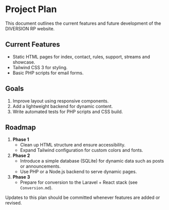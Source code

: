 # Project Plan

This document outlines the current features and future development of the DIVERSION RP website.

## Current Features
- Static HTML pages for index, contact, rules, support, streams and showcase.
- Tailwind CSS 3 for styling.
- Basic PHP scripts for email forms.

## Goals
1. Improve layout using responsive components.
2. Add a lightweight backend for dynamic content.
3. Write automated tests for PHP scripts and CSS build.

## Roadmap
1. **Phase 1**
   - Clean up HTML structure and ensure accessibility.
   - Expand Tailwind configuration for custom colors and fonts.
2. **Phase 2**
   - Introduce a simple database (SQLite) for dynamic data such as posts or announcements.
   - Use PHP or a Node.js backend to serve dynamic pages.
3. **Phase 3**
   - Prepare for conversion to the Laravel + React stack (see `Conversion.md`).

Updates to this plan should be committed whenever features are added or revised.

